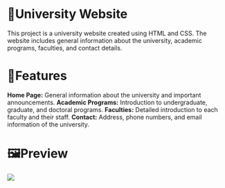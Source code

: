 # 🏫University Website
This project is a university website created using HTML and CSS. The website includes general information about the university, academic programs, faculties, and contact details.

# 🚀Features

**Home Page:** General information about the university and important announcements.
**Academic Programs:** Introduction to undergraduate, graduate, and doctoral programs.
**Faculties:** Detailed introduction to each faculty and their staff.
**Contact:** Address, phone numbers, and email information of the university.

# 🖼️Preview
![](./University_gif.gif)
